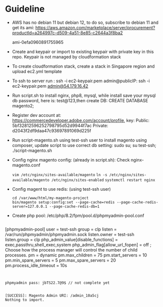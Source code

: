 # Guideline

- AWS has no debian 11 but debian 12, to do so, subscribe to debian 11 and get its ami: https://aws.amazon.com/marketplace/server/procurement?productId=a264997c-d509-4a51-8e85-c2644a3f8ba2

    ami-0efa0960891755965

- Create and keypair or import to existing keypair with private key in this repo. Keypair is not managed by cloudformation stack
- To create cloudformation stack, create a stack in Singapore region and upload ec2.yml template
- To ssh to server run : ssh -i ec2-keypair.pem admin@publicIP: ssh -i ec2-keypair.pem admin@54.179.16.42
- Run script.sh to install nginx, php8, mysql, while install save your mysql db password, here is: test@123,then create DB: CREATE DATABASE magento2;
- Register dev account at: https://commercedeveloper.adobe.com/account/profile, key:
    Public: 5bf32812596252798795d52d9944f7ac
    Private: d2043f2df9daa47c93697891069d225f
- Run script-magento.sh using test-ssh user to install magento using composer, update script to use correct db setting: sudo su; su test-ssh; ./script-magento.sh

- Config nginx magento config: (already in script.sh): Check nginx-magento.conf

    `vim /etc/nginx/sites-available/magento`
    `ln -s /etc/nginx/sites-available/magento /etc/nginx/sites-enabled`
    `systemctl restart nginx`

- Config magent to use redis: (using test-ssh user)
    ```
    cd /var/www/html/my-magento-project
    bin/magento setup:config:set --page-cache=redis --page-cache-redis-server=127.0.0.1 --page-cache-redis-db=1
    ```
- Create php pool: /etc/php/8.2/fpm/pool.d/phpmyadmin-pool.conf
    ```
[phpmyadmin-pool]
user = test-ssh
group = clp
listen = /var/run/phpmyadmin/phpmyadmin.sock
listen.owner = test-ssh
listen.group = clp
php_admin_value[disable_functions] = exec,passthru,shell_exec,system
php_admin_flag[allow_url_fopen] = off
; Choose how the process manager will control the number of child processes.
pm = dynamic
pm.max_children = 75
pm.start_servers = 10
pm.min_spare_servers = 5
pm.max_spare_servers = 20
pm.process_idle_timeout = 10s
```


phpmyadmin pass: jbTS22.7@9$ // not complete yet


[SUCCESS]: Magento Admin URI: /admin_10a5cj
Nothing to import.